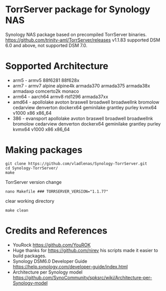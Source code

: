 # TorrServer package for Synology NAS
Synology NAS package based on precompiled TorrServer binaries.
https://github.com/trinity-aml/TorrServer/releases v1.1.83 supported DSM 6.0 and above, not supported DSM 7.0.

# Sopported Architecture
* arm5 - armv5 88f6281 88f628x
* arm7 - armv7 alpine alpine4k armada370 armada375 armada38x armadaxp comcerto2k monaco
* arm64 - aarch64 armv8 rtd1296 armada37xx
* amd64 - apollolake avoton braswell broadwell broadwellnk bromolow cedarview denverton dockerx64 geminilake grantley purley kvmx64 v1000 x86 x86_64
* 386 - evansport apollolake avoton braswell broadwell broadwellnk bromolow cedarview denverton dockerx64 geminilake grantley purley kvmx64 v1000 x86 x86_64

# Making packages
```
git clone https://github.com/vladlenas/Synology-TorrServer.git
cd Synology-TorrServer/
make
```
TorrServer version change
```
nano Makefile ### TORRSERVER_VERSION="1.1.77"
```
clear working directory
```
make clean
```
# Credits and References
* YouRock https://github.com/YouROK
* Huge thanks for https://github.com/nirev his scripts made it easier to build packages.
* Synology DSM6.0 Developer Guide https://help.synology.com/developer-guide/index.html
* Architecture per Synology model https://github.com/SynoCommunity/spksrc/wiki/Architecture-per-Synology-model
